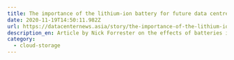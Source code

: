 ```yaml
---
title: The importance of the lithium-ion battery for future data centres
date: 2020-11-19T14:50:11.982Z
url: https://datacenternews.asia/story/the-importance-of-the-lithium-ion-battery-for-future-data-centres
description_en: Article by Nick Forrester on the effects of batteries in data centres.
category:
  - cloud-storage
---
```

